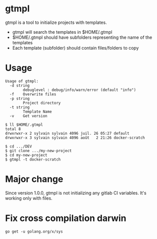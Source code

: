 # gtmpl

gtmpl is a tool to initialize projects with templates.

* gtmpl will search the templates in $HOME/.gtmpl
* $HOME/.gtmpl should have subfolders representing the name of the templates
* Each template (subfolder) should contain files/folders to copy 

# Usage

```
Usage of gtmpl:
  -d string
        debuglevel : debug/info/warn/error (default "info")
  -f    Overwrite files
  -p string
        Project directory
  -t string
        Template Name
  -v    Get version
```


```
$ ll $HOME/.gtmpl
total 8
drwxrwxr-x 2 sylvain sylvain 4096 juil. 26 05:27 default
drwxrwxr-x 3 sylvain sylvain 4096 août   2 21:26 docker-scratch
```

```
$ cd .../DEV
$ git clone .../my-new-project
$ cd my-new-project
$ gtmpl -t docker-scratch
```

# Major change

Since version 1.0.0, gtmpl is not initializing any gitlab CI variables. It's working only with files.

# Fix cross compilation darwin

```
go get -u golang.org/x/sys
```
